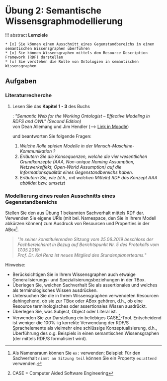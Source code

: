 # Übung 2: Semantische Wissensgraphmodellierung

!!! abstract
    **Lernziele**

    * [x] Sie können einen Ausschnitt eines Gegenstandbereichs in einen semantischen Wissensgraphen überführen
    * [x] Sie können Wissensgraphen mittels dem Resource Description Framework (RDF) darstellen
    * [x] Sie verstehen die Rolle von Ontologien in semantischen Wissensgraphen


## Aufgaben

### Literaturrecherche 

1. Lesen Sie das **Kapitel 1 - 3** des Buchs
   
    : _"Semantic Web for the Working Ontologist – Effective Modeling in RDFS and OWL" (Second Edition)_  
    von Dean Allemang und Jim Hendler (--> [Link in Moodle](https://lernen.h-da.de/pluginfile.php/466426/mod_resource/content/1/Semantic%20Web%20for%20the%20Working%20Ontologist%202nd.pdf)) 
    
    und beantworten Sie folgende Fragen:

    1. _Welche Rolle spielen Modelle in der Mensch-Maschine-Kommunikation ?_
    2. _Erläutern Sie die Konsequenzen, welche die vier wesentlichen Grundkonzepte (AAA, Non-unique Naming Assumption, Netzwerkeffekt, Open-World Assumption) auf die Informationsqualität eines Gegenstandbereichs haben._
    3. _Erläutern Sie, wie (d.h., mit welchen Mitteln) RDF das Konzept AAA abbildet bzw. umsetzt_

<!-- 2. Lesen Sie das Paper xxx (Link in Moodle) und beantworten Sie folgende Fragen:
    1. ...
    2. ...
    3. ... -->

### Modellierung eines realen Ausschnitts eines Gegenstandbereichs

Stellen Sie den aus Übung 1 bekannten Sachverhalt mittels RDF dar. Verwenden Sie eigene URIs (mit bel. Namespace, den Sie in Ihrem Modell abkürzen können) zum Ausdruck von Resourcen und Properties in der ABox[^1].

> "_In seiner konstituierenden Sitzung vom 25.06.2019 beschloss der Fachbereichsrat in Bezug auf Berichtspunkt Nr. 5 des Protokolls vom 17.05.2019:  
    Prof. Dr. Kai Renz ist neues Mitglied des Stundenplanerteams._"

Hinweise:

- Berücksichtigen Sie in Ihrem Wissensgraphen auch etwaige Generalisierungs- und Spezialisierungsbeziehungen in der TBox. 
- Überlegen Sie, welchen Sachverhalt Sie als assertionales und welches als terminologisches Wissen ausdrücken.
- Untersuchen Sie die in Ihrem Wissensgraphen verwendeten Resourcen dahingehend, ob sie zur TBox oder ABox gehören, d.h., ob eine Resource terminologisches oder assertionales Wissen ausdrückt.
- Überlegen Sie, was Subject, Object oder Literal ist.
- Verwenden Sie zur Darstellung ein beliebiges CASE[^2]-Tool. Entscheidend ist weniger die 100%-ig korrekte Verwendung der RDF/S Sprachelemente als vielmehr eine schlüssige Konzeptualisierung, d.h., Überführung des o.g. Beispiels in einen semantischen Wissensgraphen (der mittels RDF/S formalisiert wird).


[^1]: Als Namensraum können Sie `ex:` verwenden; Beispiel: Für den Sachverhalt `nimmt an Sitzung teil` können Sie ein Property `ex:attend` verwenden.

[^2]: CASE = Computer Aided Software Engineering